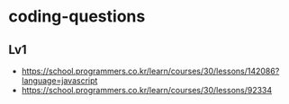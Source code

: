 # coding-questions

## Lv1
* https://school.programmers.co.kr/learn/courses/30/lessons/142086?language=javascript
* https://school.programmers.co.kr/learn/courses/30/lessons/92334
